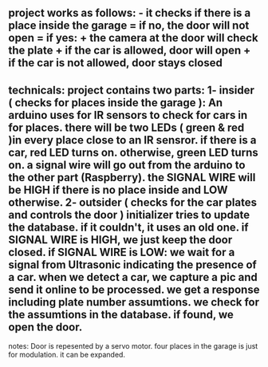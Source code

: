 project works as follows:
	- it checks if there is a place inside the garage
		= if no, the door will not open 
		= if yes:
			+ the camera at the door will check the plate 
			+ if the car is allowed, door will open 
			+ if the car is not allowed, door stays closed 
--------------------------------------------------------------------------------
technicals:
project contains two parts:
	1- insider ( checks for places inside the garage ): 
		An arduino uses for IR sensors to check for cars in for places.
		there will be two LEDs ( green & red )in every place close to an IR sensror.
		if there is a car, red LED turns on. otherwise, green LED turns on.
		a signal wire will go out from the arduino to the other part (Raspberry).
		the SIGNAL WIRE will be HIGH if there is no place inside and LOW otherwise.
	2- outsider ( checks for the car plates and controls the door )
		initializer tries to update the database. if it couldn't, it uses an old one.
		if SIGNAL WIRE is HIGH, we just keep the door closed.
		if SIGNAL WIRE is LOW:
			we wait for a signal from Ultrasonic indicating the presence
			of a car.
			when we detect a car, we capture a pic and send it online to be processed.
			we get a response including plate number assumtions.
			we check for the assumtions in the database.
			if found, we open the door.
--------------------------------------------------------------------------------
notes:
	Door is repesented by a servo motor. 
	four places in the garage is just for modulation. it can be expanded.